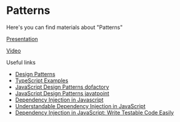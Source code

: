 # Patterns

Here's you can find materials about "Patterns"

[Presentation](https://docs.google.com/presentation/d/1-PpXcXeNFt46vPuFVPJ4LszngZx-PS-SIx6azpzSEUs/edit?usp=sharing)

[Video](https://drive.google.com/file/d/1Auwd4EpUy7PMulNYUtfF9WNuCRAWVTJ8/view?usp=sharing)

Useful links

- [Design Patterns](https://refactoring.guru/design-patterns)
- [TypeScript Examples](https://github.com/RefactoringGuru/design-patterns-typescript/tree/main/src)
- [JavaScript Design Patterns dofactory](https://www.dofactory.com/javascript/design-patterns)
- [JavaScript Design Patterns javatpoint](https://www.javatpoint.com/javascript-design-patterns)
- [Dependency Injection in Javascript](https://medium.com/geekculture/dependency-injection-in-javascript-2d2e4ad9df49)
- [Understandable Dependency Injection in JavaScript](https://betterprogramming.pub/understandable-dependency-injection-in-javascript-fab97062c34c)
- [Dependency Injection in JavaScript: Write Testable Code Easily](https://blog.appsignal.com/2022/02/16/dependency-injection-in-javascript-write-testable-code-easily.html)
